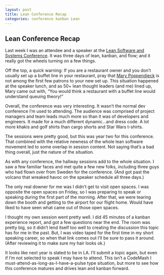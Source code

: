 ```yaml
---
layout: post
title: Lean Conference Recap
categories: conference kanban Lean
---
```

## Lean Conference Recap

Last week I was an attendee and a speaker at the [Lean Software and Systems Conference](http://atlanta2010.leanssc.org/). It was three days of lean, kanban, and flow; and it really got the wheels turning on a few things.

Off the top, a quick warning: If you are a restaurant owner and you don’t usually set up a buffet line in your restaurant, pray that [Mary Poppendieck](http://www.poppendieck.com/) is not among the first few patrons to your new set up. This situation happened at the speaker lunch, and as 50+ lean thought leaders (and me) lined up, Mary came out with, “You would think a restaurant with a buffet line would understand queuing theory!”

Overall, the conference was very interesting. It wasn’t the normal dev conference I’m used to attending. The audience was comprised of project managers and team leads much more so than it was of developers and engineers. It made for a much different dynamic…and dress code. A lot more khakis and golf shirts than cargo shorts and Star Wars t-shirts.

The sessions were pretty good, but this was year two for this conference. That combined with the relative newness of the whole lean software movement led to some overlap in session content. Not saying that’s a bad thing overall, just the nature of the situation.

As with any conference, the hallway sessions add to the whole situation. I saw a few familiar faces and met quite a few new folks, including three guys who had flown over from Sweden for the conference. (And got past the volcano that wreaked havoc on the speaker schedule all three days.)

The only real downer for me was I didn’t get to visit open spaces. I was opposite the open spaces on Friday, so I was preparing to speak or speaking during the first part of the morning. After that, we were tearing down the booth and getting to the airport for our flight home. Would have liked to have seen what came out of those open spaces.

I thought my own session went pretty well. I did 45 minutes of a kanban experience report, and got a few questions near the end. The room was pretty big, so it didn’t lend itself too well to creating the discussion this topic has for me in the past. But, I was video taped for the first time in my short speaking career, so when that link comes out I’ll be sure to pass it around. (After reviewing it to make sure my hair looks ok.)

It looks like next year is slated to be in LA. I’ll submit a topic again, but even if I’m not selected to speak I may have to attend. This isn’t a CodeMash I must-attend-as-long-as-I-have-a-pulse type situation, but more to see how this conference matures and drives lean and kanban forward.
